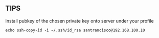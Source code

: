 ## TIPS

Install pubkey of the chosen private key onto server under your profile

```
echo ssh-copy-id -i ~/.ssh/id_rsa santrancisco@192.168.100.10
```
